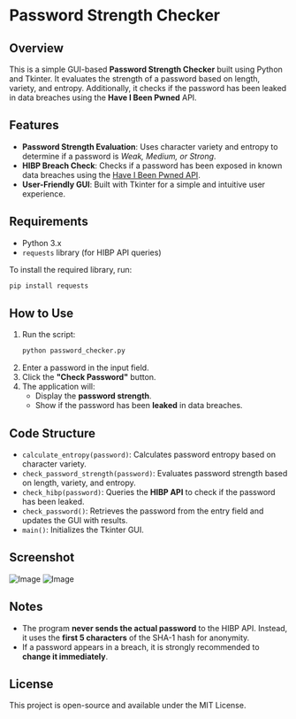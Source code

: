 # Password Strength Checker

## Overview
This is a simple GUI-based **Password Strength Checker** built using Python and Tkinter. It evaluates the strength of a password based on length, variety, and entropy. Additionally, it checks if the password has been leaked in data breaches using the **Have I Been Pwned** API.

## Features
- **Password Strength Evaluation**: Uses character variety and entropy to determine if a password is *Weak, Medium, or Strong*.
- **HIBP Breach Check**: Checks if a password has been exposed in known data breaches using the [Have I Been Pwned API](https://haveibeenpwned.com/).
- **User-Friendly GUI**: Built with Tkinter for a simple and intuitive user experience.

## Requirements
- Python 3.x
- `requests` library (for HIBP API queries)

To install the required library, run:
```bash
pip install requests
```

## How to Use
1. Run the script:
   ```bash
   python password_checker.py
   ```
2. Enter a password in the input field.
3. Click the **"Check Password"** button.
4. The application will:
   - Display the **password strength**.
   - Show if the password has been **leaked** in data breaches.

## Code Structure
- `calculate_entropy(password)`: Calculates password entropy based on character variety.
- `check_password_strength(password)`: Evaluates password strength based on length, variety, and entropy.
- `check_hibp(password)`: Queries the **HIBP API** to check if the password has been leaked.
- `check_password()`: Retrieves the password from the entry field and updates the GUI with results.
- `main()`: Initializes the Tkinter GUI.

## Screenshot
![Image](https://github.com/user-attachments/assets/6939829c-d42d-40b1-8fd3-9902359bcbb3)
![Image](https://github.com/user-attachments/assets/6a136c2b-e54f-4730-9421-2114a23d4470)

## Notes
- The program **never sends the actual password** to the HIBP API. Instead, it uses the **first 5 characters** of the SHA-1 hash for anonymity.
- If a password appears in a breach, it is strongly recommended to **change it immediately**.

## License
This project is open-source and available under the MIT License.

